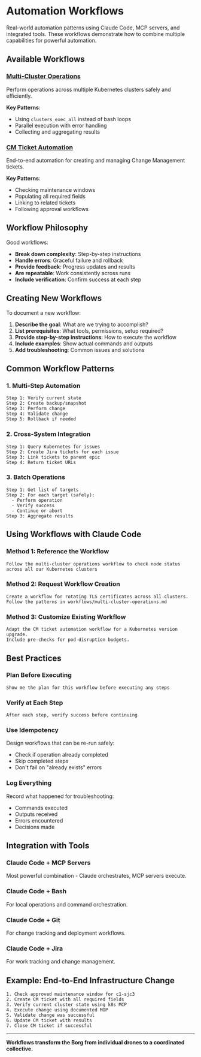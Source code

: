 # Automation Workflows

Real-world automation patterns using Claude Code, MCP servers, and integrated tools. These workflows demonstrate how to combine multiple capabilities for powerful automation.

## Available Workflows

### [Multi-Cluster Operations](multi-cluster-operations.md)
Perform operations across multiple Kubernetes clusters safely and efficiently.

**Key Patterns**:
- Using `clusters_exec_all` instead of bash loops
- Parallel execution with error handling
- Collecting and aggregating results

### [CM Ticket Automation](cm-ticket-automation.md)
End-to-end automation for creating and managing Change Management tickets.

**Key Patterns**:
- Checking maintenance windows
- Populating all required fields
- Linking to related tickets
- Following approval workflows

## Workflow Philosophy

Good workflows:
- **Break down complexity**: Step-by-step instructions
- **Handle errors**: Graceful failure and rollback
- **Provide feedback**: Progress updates and results
- **Are repeatable**: Work consistently across runs
- **Include verification**: Confirm success at each step

## Creating New Workflows

To document a new workflow:

1. **Describe the goal**: What are we trying to accomplish?
2. **List prerequisites**: What tools, permissions, setup required?
3. **Provide step-by-step instructions**: How to execute the workflow
4. **Include examples**: Show actual commands and outputs
5. **Add troubleshooting**: Common issues and solutions

## Common Workflow Patterns

### 1. Multi-Step Automation
```
Step 1: Verify current state
Step 2: Create backup/snapshot
Step 3: Perform change
Step 4: Validate change
Step 5: Rollback if needed
```

### 2. Cross-System Integration
```
Step 1: Query Kubernetes for issues
Step 2: Create Jira tickets for each issue
Step 3: Link tickets to parent epic
Step 4: Return ticket URLs
```

### 3. Batch Operations
```
Step 1: Get list of targets
Step 2: For each target (safely):
  - Perform operation
  - Verify success
  - Continue or abort
Step 3: Aggregate results
```

## Using Workflows with Claude Code

### Method 1: Reference the Workflow
```
Follow the multi-cluster operations workflow to check node status
across all our Kubernetes clusters
```

### Method 2: Request Workflow Creation
```
Create a workflow for rotating TLS certificates across all clusters.
Follow the patterns in workflows/multi-cluster-operations.md
```

### Method 3: Customize Existing Workflow
```
Adapt the CM ticket automation workflow for a Kubernetes version upgrade.
Include pre-checks for pod disruption budgets.
```

## Best Practices

### Plan Before Executing
```
Show me the plan for this workflow before executing any steps
```

### Verify at Each Step
```
After each step, verify success before continuing
```

### Use Idempotency
Design workflows that can be re-run safely:
- Check if operation already completed
- Skip completed steps
- Don't fail on "already exists" errors

### Log Everything
Record what happened for troubleshooting:
- Commands executed
- Outputs received
- Errors encountered
- Decisions made

## Integration with Tools

### Claude Code + MCP Servers
Most powerful combination - Claude orchestrates, MCP servers execute.

### Claude Code + Bash
For local operations and command orchestration.

### Claude Code + Git
For change tracking and deployment workflows.

### Claude Code + Jira
For work tracking and change management.

## Example: End-to-End Infrastructure Change

```
1. Check approved maintenance window for c1-sjc3
2. Create CM ticket with all required fields
3. Verify current cluster state using k8s MCP
4. Execute change using documented MOP
5. Validate change was successful
6. Update CM ticket with results
7. Close CM ticket if successful
```

---

**Workflows transform the Borg from individual drones to a coordinated collective.**
